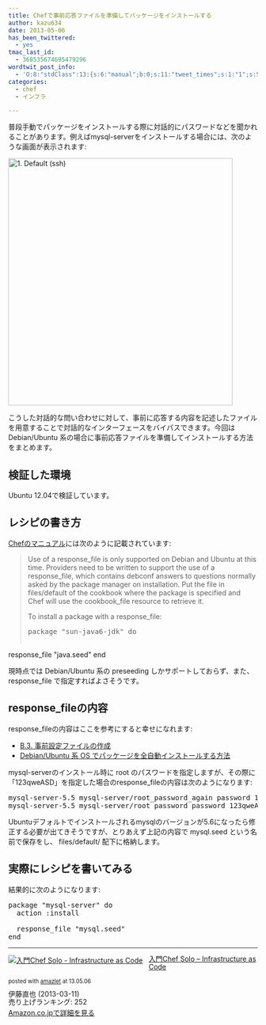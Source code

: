 ```yaml
---
title: Chefで事前応答ファイルを準備してパッケージをインストールする
author: kazu634
date: 2013-05-06
has_been_twittered:
  - yes
tmac_last_id:
  - 368535674695479296
wordtwit_post_info:
  - 'O:8:"stdClass":13:{s:6:"manual";b:0;s:11:"tweet_times";s:1:"1";s:5:"delay";s:1:"0";s:7:"enabled";s:1:"1";s:10:"separation";i:60;s:7:"version";s:3:"3.0";s:14:"tweet_template";b:0;s:6:"status";i:3;s:6:"result";a:0:{}s:13:"tweet_counter";i:1;s:13:"tweet_log_ids";a:0:{}s:9:"hash_tags";a:0:{}s:8:"accounts";a:1:{i:0;s:7:"kazu634";}}'
categories:
  - chef
  - インフラ

---
```

普段手動でパッケージをインストールする際に対話的にパスワードなどを聞かれることがあります。例えばmysql-serverをインストールする場合には、次のような画面が表示されます:

<a href="http://www.flickr.com/photos/42332031@N02/8711350975/" onclick="__gaTracker('send', 'event', 'outbound-article', 'http://www.flickr.com/photos/42332031@N02/8711350975/', '');" title="1. Default (ssh) by kazu634, on Flickr"><img class="aligncenter" alt="1. Default (ssh)" src="http://farm9.staticflickr.com/8273/8711350975_64d7bcf3e2.jpg" width="453" height="500" /></a>

こうした対話的な問い合わせに対して、事前に応答する内容を記述したファイルを用意することで対話的なインターフェースをバイパスできます。今回は Debian/Ubuntu 系の場合に事前応答ファイルを準備してインストールする方法をまとめます。

<!--more-->

## 検証した環境

Ubuntu 12.04で検証しています。

## レシピの書き方

<a href="http://docs.opscode.com/resource_package.html" onclick="__gaTracker('send', 'event', 'outbound-article', 'http://docs.opscode.com/resource_package.html', 'Chefのマニュアル');" title="Chefのマニュアル"  target="_blank">Chefのマニュアル</a>には次のように記載されています:

> Use of a response\_file is only supported on Debian and Ubuntu at this time. Providers need to be written to support the use of a response\_file, which contains debconf answers to questions normally asked by the package manager on installation. Put the file in files/default of the cookbook where the package is specified and Chef will use the cookbook_file resource to retrieve it.
> 
> To install a package with a response_file:
> 
> <pre class="lang:ruby decode:true" title="Chef sample">package "sun-java6-jdk" do
  response_file "java.seed"
end</pre>

現時点では Debian/Ubuntu 系の preseeding しかサポートしておらず、また、response_file で指定すればよさそうです。

## response_fileの内容

response_fileの内容はここを参考にすると幸せになれます:

  * <a href="http://www.debian.org/releases/stable/s390/apbs03.html.ja" onclick="__gaTracker('send', 'event', 'outbound-article', 'http://www.debian.org/releases/stable/s390/apbs03.html.ja', 'B.3. 事前設定ファイルの作成');" target="_blank">B.3. 事前設定ファイルの作成</a>
  * <a href="http://ebisawa.org/archives/197" onclick="__gaTracker('send', 'event', 'outbound-article', 'http://ebisawa.org/archives/197', 'Debian/Ubuntu 系 OS でパッケージを全自動インストールする方法');" target="_blank">Debian/Ubuntu 系 OS でパッケージを全自動インストールする方法</a>

mysql-serverのインストール時に root のパスワードを指定しますが、その際に「123qweASD」を指定した場合のresponse_fileの内容は次のようになります:

<pre class="lang:default decode:true" title="mysql.seed">mysql-server-5.5 mysql-server/root_password_again password 123qweASD
mysql-server-5.5 mysql-server/root_password password 123qweASD</pre>

Ubuntuデフォルトでインストールされるmysqlのバージョンが5.6になったら修正する必要が出てきそうですが、とりあえず上記の内容で mysql.seed という名前で保存をし、 files/default/ 配下に格納します。

## 実際にレシピを書いてみる

結果的に次のようになります:

<pre class="lang:default decode:true" title="mysql-server recipe sample">package "mysql-server" do
  action :install

  response_file "mysql.seed"
end</pre>

* * *

<div class="amazlet-box" style="margin-bottom: 0px;">
<div class="amazlet-image" style="float: left; margin: 0px 12px 1px 0px; text-align: left;">
<a href="https://www.amazon.co.jp/exec/obidos/ASIN/B00BSPH158/simsnes-22/ref=nosim/" onclick="__gaTracker('send', 'event', 'outbound-article', 'https://www.amazon.co.jp/exec/obidos/ASIN/B00BSPH158/simsnes-22/ref=nosim/', '');" target="_blank" name="amazletlink"><img style="border: none;" alt="入門Chef Solo - Infrastructure as Code" src="https://images-na.ssl-images-amazon.com/images/I/31u6VLGX2kL._SL160_.jpg" /></a>
</div>
  
<div class="amazlet-info" style="line-height: 120%; margin-bottom: 10px; text-align: left;">
<div class="amazlet-name" style="margin-bottom: 10px; line-height: 120%;">
<a href="https://www.amazon.co.jp/exec/obidos/ASIN/B00BSPH158/simsnes-22/ref=nosim/" onclick="__gaTracker('send', 'event', 'outbound-article', 'https://www.amazon.co.jp/exec/obidos/ASIN/B00BSPH158/simsnes-22/ref=nosim/', '入門Chef Solo &#8211; Infrastructure as Code');" target="_blank" name="amazletlink">入門Chef Solo &#8211; Infrastructure as Code</a>&nbsp;</p> 
      
<div class="amazlet-powered-date" style="font-size: 80%; margin-top: 5px; line-height: 120%;">
        posted with <a href="http://www.amazlet.com/" onclick="__gaTracker('send', 'event', 'outbound-article', 'http://www.amazlet.com/', 'amazlet');" title="amazlet"  target="_blank">amazlet</a> at 13.05.06
</div>
</div>
    
<div class="amazlet-detail">
      伊藤直也 (2013-03-11)<br /> 売り上げランキング: 252
</div>
    
<div class="amazlet-sub-info" style="float: left;">
<div class="amazlet-link" style="margin-top: 5px;">
<a href="https://www.amazon.co.jp/exec/obidos/ASIN/B00BSPH158/simsnes-22/ref=nosim/" onclick="__gaTracker('send', 'event', 'outbound-article', 'https://www.amazon.co.jp/exec/obidos/ASIN/B00BSPH158/simsnes-22/ref=nosim/', 'Amazon.co.jpで詳細を見る');" target="_blank" name="amazletlink">Amazon.co.jpで詳細を見る</a>
</div>
</div>
</div>
  
<div class="amazlet-footer" style="clear: left; text-align: left;">
</div>
</div>
